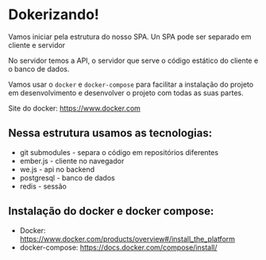 # Dokerizando!

Vamos iniciar pela estrutura do nosso SPA.
Un SPA pode ser separado em cliente e servidor

No servidor temos a API, o servidor que serve o código estático do cliente e o banco de dados.

Vamos usar o `docker` e `docker-compose` para facilitar a instalação do projeto em desenvolvimento e desenvolver o projeto com todas as suas partes.

Site do docker: https://www.docker.com

## Nessa estrutura usamos as tecnologias:

- git submodules - separa o código em repositórios diferentes
- ember.js       - cliente no navegador
- we.js          - api no backend
- postgresql     - banco de dados
- redis          - sessão

## Instalação do docker e docker compose:

- Docker: https://www.docker.com/products/overview#/install_the_platform
- docker-compose: https://docs.docker.com/compose/install/

